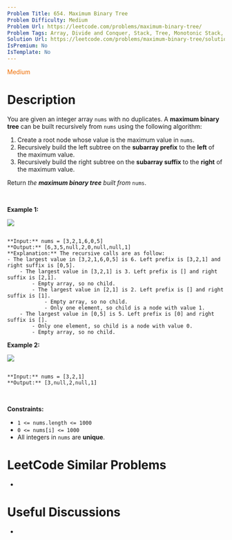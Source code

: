 ```yaml
---
Problem Title: 654. Maximum Binary Tree
Problem Difficulty: Medium
Problem Url: https://leetcode.com/problems/maximum-binary-tree/
Problem Tags: Array, Divide and Conquer, Stack, Tree, Monotonic Stack, Binary Tree
Solution Url: https://leetcode.com/problems/maximum-binary-tree/solution/
IsPremium: No
IsTemplate: No
---
```


<span style="color: rgb(239, 108, 0);">Medium</span>

# Description

You are given an integer array `nums` with no duplicates. A **maximum binary tree** can be built recursively from `nums` using the following algorithm:


1. Create a root node whose value is the maximum value in `nums`.
2. Recursively build the left subtree on the **subarray prefix** to the **left** of the maximum value.
3. Recursively build the right subtree on the **subarray suffix** to the **right** of the maximum value.


Return *the **maximum binary tree** built from* `nums`.


 


**Example 1:**


![](https://assets.leetcode.com/uploads/2020/12/24/tree1.jpg)

```

**Input:** nums = [3,2,1,6,0,5]
**Output:** [6,3,5,null,2,0,null,null,1]
**Explanation:** The recursive calls are as follow:
- The largest value in [3,2,1,6,0,5] is 6. Left prefix is [3,2,1] and right suffix is [0,5].
    - The largest value in [3,2,1] is 3. Left prefix is [] and right suffix is [2,1].
        - Empty array, so no child.
        - The largest value in [2,1] is 2. Left prefix is [] and right suffix is [1].
            - Empty array, so no child.
            - Only one element, so child is a node with value 1.
    - The largest value in [0,5] is 5. Left prefix is [0] and right suffix is [].
        - Only one element, so child is a node with value 0.
        - Empty array, so no child.

```

**Example 2:**


![](https://assets.leetcode.com/uploads/2020/12/24/tree2.jpg)

```

**Input:** nums = [3,2,1]
**Output:** [3,null,2,null,1]

```

 


**Constraints:**


* `1 <= nums.length <= 1000`
* `0 <= nums[i] <= 1000`
* All integers in `nums` are **unique**.




# LeetCode Similar Problems

- []()

# Useful Discussions

- []()
